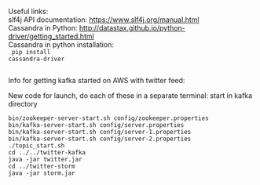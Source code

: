 Useful links: </br>
slf4j API documentation: https://www.slf4j.org/manual.html </br>
Cassandra in Python:
http://datastax.github.io/python-driver/getting_started.html
</br>
Cassandra in python installation: </br>
<code>
pip install cassandra-driver </br>
</code>


Info for getting kafka started on AWS with twitter feed:


New code for launch, do each of these in a separate terminal:
start in kafka directory
```
bin/zookeeper-server-start.sh config/zookeeper.properties
bin/kafka-server-start.sh config/server.properties
bin/kafka-server-start.sh config/server-1.properties
bin/kafka-server-start.sh config/server-2.properties
./topic_start.sh
cd ../../twitter-kafka
java -jar twitter.jar
cd ../twitter-storm
java -jar storm.jar
```


















